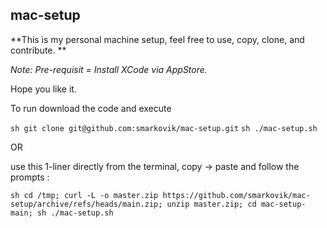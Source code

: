## mac-setup

**This is my personal machine setup, feel free to use, copy, clone, and contribute. **

_Note: Pre-requisit = Install XCode via AppStore._

Hope you like it. 

To run download the code and execute 

```sh git clone git@github.com:smarkovik/mac-setup.git```
```sh ./mac-setup.sh```

OR 

use this 1-liner directly from the terminal, copy -> paste and follow the prompts :

```sh cd /tmp; curl -L -o master.zip https://github.com/smarkovik/mac-setup/archive/refs/heads/main.zip; unzip master.zip; cd mac-setup-main; sh ./mac-setup.sh```
